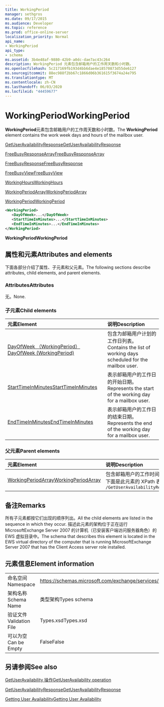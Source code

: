```yaml
---
title: WorkingPeriod
manager: sethgros
ms.date: 09/17/2015
ms.audience: Developer
ms.topic: reference
ms.prod: office-online-server
localization_priority: Normal
api_name:
- WorkingPeriod
api_type:
- schema
ms.assetid: 3b4e48af-9880-42b9-a0dc-dae7ac43c264
description: WorkingPeriod 元素包含邮箱用户的工作周天数和小时数。
ms.openlocfilehash: 5c217169fb193d4bb6dae4e18570873d55de6127
ms.sourcegitcommit: 88ec988f2bb67c1866d06b361615f3674a24e795
ms.translationtype: MT
ms.contentlocale: zh-CN
ms.lasthandoff: 06/03/2020
ms.locfileid: "44459677"
---
```

# <a name="workingperiod"></a><span data-ttu-id="31be3-103">WorkingPeriod</span><span class="sxs-lookup"><span data-stu-id="31be3-103">WorkingPeriod</span></span>

<span data-ttu-id="31be3-104">**WorkingPeriod**元素包含邮箱用户的工作周天数和小时数。</span><span class="sxs-lookup"><span data-stu-id="31be3-104">The **WorkingPeriod** element contains the work week days and hours of the mailbox user.</span></span> 
  
[<span data-ttu-id="31be3-105">GetUserAvailabilityResponse</span><span class="sxs-lookup"><span data-stu-id="31be3-105">GetUserAvailabilityResponse</span></span>](getuseravailabilityresponse.md)
  
[<span data-ttu-id="31be3-106">FreeBusyResponseArray</span><span class="sxs-lookup"><span data-stu-id="31be3-106">FreeBusyResponseArray</span></span>](freebusyresponsearray.md)
  
[<span data-ttu-id="31be3-107">FreeBusyResponse</span><span class="sxs-lookup"><span data-stu-id="31be3-107">FreeBusyResponse</span></span>](freebusyresponse.md)
  
[<span data-ttu-id="31be3-108">FreeBusyView</span><span class="sxs-lookup"><span data-stu-id="31be3-108">FreeBusyView</span></span>](freebusyview.md)
  
[<span data-ttu-id="31be3-109">WorkingHours</span><span class="sxs-lookup"><span data-stu-id="31be3-109">WorkingHours</span></span>](workinghours-ex15websvcsotherref.md)
  
[<span data-ttu-id="31be3-110">WorkingPeriodArray</span><span class="sxs-lookup"><span data-stu-id="31be3-110">WorkingPeriodArray</span></span>](workingperiodarray.md)
  
[<span data-ttu-id="31be3-111">WorkingPeriod</span><span class="sxs-lookup"><span data-stu-id="31be3-111">WorkingPeriod</span></span>](workingperiod.md)
  
```xml
<WorkingPeriod>
   <DayOfWeek>...</DayOfWeek>
   <StartTimeInMinutes>...</StartTimeInMinutes>
   <EndTimeInMinutes>...</EndTimeInMinutes>
</WorkingPeriod>
```

 <span data-ttu-id="31be3-112">**WorkingPeriod**</span><span class="sxs-lookup"><span data-stu-id="31be3-112">**WorkingPeriod**</span></span>
## <a name="attributes-and-elements"></a><span data-ttu-id="31be3-113">属性和元素</span><span class="sxs-lookup"><span data-stu-id="31be3-113">Attributes and elements</span></span>

<span data-ttu-id="31be3-114">下面各部分介绍了属性、子元素和父元素。</span><span class="sxs-lookup"><span data-stu-id="31be3-114">The following sections describe attributes, child elements, and parent elements.</span></span>
  
### <a name="attributes"></a><span data-ttu-id="31be3-115">Attributes</span><span class="sxs-lookup"><span data-stu-id="31be3-115">Attributes</span></span>

<span data-ttu-id="31be3-116">无。</span><span class="sxs-lookup"><span data-stu-id="31be3-116">None.</span></span>
  
### <a name="child-elements"></a><span data-ttu-id="31be3-117">子元素</span><span class="sxs-lookup"><span data-stu-id="31be3-117">Child elements</span></span>

|<span data-ttu-id="31be3-118">**元素**</span><span class="sxs-lookup"><span data-stu-id="31be3-118">**Element**</span></span>|<span data-ttu-id="31be3-119">**说明**</span><span class="sxs-lookup"><span data-stu-id="31be3-119">**Description**</span></span>|
|:-----|:-----|
|[<span data-ttu-id="31be3-120">DayOfWeek （WorkingPeriod）</span><span class="sxs-lookup"><span data-stu-id="31be3-120">DayOfWeek (WorkingPeriod)</span></span>](dayofweek-workingperiod.md) <br/> |<span data-ttu-id="31be3-121">包含为邮箱用户计划的工作日列表。</span><span class="sxs-lookup"><span data-stu-id="31be3-121">Contains the list of working days scheduled for the mailbox user.</span></span>  <br/> |
|[<span data-ttu-id="31be3-122">StartTimeInMinutes</span><span class="sxs-lookup"><span data-stu-id="31be3-122">StartTimeInMinutes</span></span>](starttimeinminutes.md) <br/> |<span data-ttu-id="31be3-123">表示邮箱用户的工作日的开始日期。</span><span class="sxs-lookup"><span data-stu-id="31be3-123">Represents the start of the working day for a mailbox user.</span></span>  <br/> |
|[<span data-ttu-id="31be3-124">EndTimeInMinutes</span><span class="sxs-lookup"><span data-stu-id="31be3-124">EndTimeInMinutes</span></span>](endtimeinminutes.md) <br/> |<span data-ttu-id="31be3-125">表示邮箱用户的工作日的结束日期。</span><span class="sxs-lookup"><span data-stu-id="31be3-125">Represents the end of the working day for a mailbox user.</span></span>  <br/> |
   
### <a name="parent-elements"></a><span data-ttu-id="31be3-126">父元素</span><span class="sxs-lookup"><span data-stu-id="31be3-126">Parent elements</span></span>

|<span data-ttu-id="31be3-127">**元素**</span><span class="sxs-lookup"><span data-stu-id="31be3-127">**Element**</span></span>|<span data-ttu-id="31be3-128">**说明**</span><span class="sxs-lookup"><span data-stu-id="31be3-128">**Description**</span></span>|
|:-----|:-----|
|[<span data-ttu-id="31be3-129">WorkingPeriodArray</span><span class="sxs-lookup"><span data-stu-id="31be3-129">WorkingPeriodArray</span></span>](workingperiodarray.md) <br/> |<span data-ttu-id="31be3-130">包含邮箱用户的工作时间段信息。</span><span class="sxs-lookup"><span data-stu-id="31be3-130">Contains working period information for the mailbox user.</span></span>  <br/> <span data-ttu-id="31be3-131">下面是此元素的 XPath 表达式： </span><span class="sxs-lookup"><span data-stu-id="31be3-131">The following is the XPath expression to this element:</span></span>  <br/>  `/GetUserAvailabilityResponse/FreeBusyResponseArray/FreeBusyResponse/FreeBusyView/WorkingHours/WorkingPeriodArray` <br/> |
   
## <a name="remarks"></a><span data-ttu-id="31be3-132">备注</span><span class="sxs-lookup"><span data-stu-id="31be3-132">Remarks</span></span>

<span data-ttu-id="31be3-133">所有子元素都按它们出现的顺序列出。</span><span class="sxs-lookup"><span data-stu-id="31be3-133">All the child elements are listed in the sequence in which they occur.</span></span> <span data-ttu-id="31be3-134">描述此元素的架构位于正在运行 MicrosoftExchange Server 2007 的计算机（已安装客户端访问服务器角色）的 EWS 虚拟目录中。</span><span class="sxs-lookup"><span data-stu-id="31be3-134">The schema that describes this element is located in the EWS virtual directory of the computer that is running MicrosoftExchange Server 2007 that has the Client Access server role installed.</span></span>
  
## <a name="element-information"></a><span data-ttu-id="31be3-135">元素信息</span><span class="sxs-lookup"><span data-stu-id="31be3-135">Element information</span></span>

|||
|:-----|:-----|
|<span data-ttu-id="31be3-136">命名空间</span><span class="sxs-lookup"><span data-stu-id="31be3-136">Namespace</span></span>  <br/> |https://schemas.microsoft.com/exchange/services/2006/types  <br/> |
|<span data-ttu-id="31be3-137">架构名称</span><span class="sxs-lookup"><span data-stu-id="31be3-137">Schema Name</span></span>  <br/> |<span data-ttu-id="31be3-138">类型架构</span><span class="sxs-lookup"><span data-stu-id="31be3-138">Types schema</span></span>  <br/> |
|<span data-ttu-id="31be3-139">验证文件</span><span class="sxs-lookup"><span data-stu-id="31be3-139">Validation File</span></span>  <br/> |<span data-ttu-id="31be3-140">Types.xsd</span><span class="sxs-lookup"><span data-stu-id="31be3-140">Types.xsd</span></span>  <br/> |
|<span data-ttu-id="31be3-141">可以为空</span><span class="sxs-lookup"><span data-stu-id="31be3-141">Can be Empty</span></span>  <br/> |<span data-ttu-id="31be3-142">False</span><span class="sxs-lookup"><span data-stu-id="31be3-142">False</span></span>  <br/> |
   
## <a name="see-also"></a><span data-ttu-id="31be3-143">另请参阅</span><span class="sxs-lookup"><span data-stu-id="31be3-143">See also</span></span>



[<span data-ttu-id="31be3-144">GetUserAvailability 操作</span><span class="sxs-lookup"><span data-stu-id="31be3-144">GetUserAvailability operation</span></span>](getuseravailability-operation.md)
  
[<span data-ttu-id="31be3-145">GetUserAvailabilityResponse</span><span class="sxs-lookup"><span data-stu-id="31be3-145">GetUserAvailabilityResponse</span></span>](getuseravailabilityresponse.md)


[<span data-ttu-id="31be3-146">Getting User Availability</span><span class="sxs-lookup"><span data-stu-id="31be3-146">Getting User Availability</span></span>](https://msdn.microsoft.com/library/d4133fcb-9b0f-4e6b-aadf-a389da83516a%28Office.15%29.aspx)

